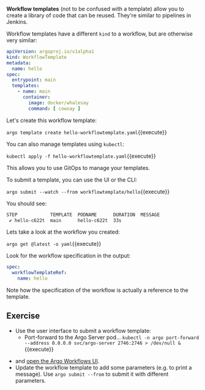 **Workflow templates** (not to be confused with a template) allow you to create a library of code that can be reused.
They're similar to pipelines in Jenkins.

Workflow templates have a different `kind` to a workflow, but are otherwise very similar:

```yaml
apiVersion: argoproj.io/v1alpha1
kind: WorkflowTemplate
metadata:
  name: hello
spec:
  entrypoint: main
  templates:
    - name: main
      container:
        image: docker/whalesay
        command: [ cowsay ]
```

Let's create this workflow template:

`argo template create hello-workflowtemplate.yaml`{{execute}}

You can also manage templates using `kubectl`:

`kubectl apply -f hello-workflowtemplate.yaml`{{execute}}

This allows you to use GitOps to manage your templates.

To submit a template, you can use the UI or the CLI:

`argo submit --watch --from workflowtemplate/hello`{{execute}}

You should see:

```bash
STEP            TEMPLATE  PODNAME      DURATION  MESSAGE
 ✔ hello-c622t  main      hello-c622t  33s
```

Lets take a look at the workflow you created:

`argo get @latest -o yaml`{{execute}}

Look for the workflow specification in the output:

```yaml
spec:
  workflowTemplateRef:
    name: hello
```

Note how the specification of the workflow is actually a reference to the template.

## Exercise

* Use the user interface to submit a workflow template:
  * Port-forward to the Argo Server pod...
    `kubectl -n argo port-forward --address 0.0.0.0 svc/argo-server 2746:2746 > /dev/null &`{{execute}}
<!-- markdown-link-check-disable-next-line -->
<!-- markdownlint-disable -->
  * and [open the Argo Workflows UI]({{TRAFFIC_HOST1_2746}}/workflows/argo?limit=50).
* Update the workflow template to add some parameters (e.g. to print a message). Use `argo submit --from` to submit it
  with different parameters.
<!-- markdownlint-restore -->

